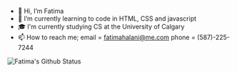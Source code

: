- 👋 Hi, I’m Fatima
- 🌱 I’m currently learning to code in HTML, CSS and javascript
- 🎓 I'm currently studying CS at the University of Calgary
- 📫 How to reach me; email = fatimahalani@me.com
       phone = (587)-225-7244
                      

![Fatima's Github Status](https://github-readme-stats.vercel.app/api?username=fatimaAlan1&show_icons=true&title_color=3793c4&icon_color=ffbb00&text_color=ffffff&bg_color=000000)
